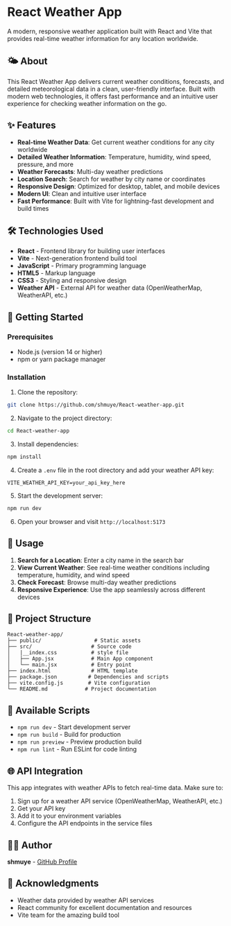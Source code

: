 # React Weather App

A modern, responsive weather application built with React and Vite that provides real-time weather information for any location worldwide.

## 🌤️ About

This React Weather App delivers current weather conditions, forecasts, and detailed meteorological data in a clean, user-friendly interface. Built with modern web technologies, it offers fast performance and an intuitive user experience for checking weather information on the go.

## ✨ Features

- **Real-time Weather Data**: Get current weather conditions for any city worldwide
- **Detailed Weather Information**: Temperature, humidity, wind speed, pressure, and more
- **Weather Forecasts**: Multi-day weather predictions
- **Location Search**: Search for weather by city name or coordinates
- **Responsive Design**: Optimized for desktop, tablet, and mobile devices
- **Modern UI**: Clean and intuitive user interface
- **Fast Performance**: Built with Vite for lightning-fast development and build times

## 🛠️ Technologies Used

- **React** - Frontend library for building user interfaces
- **Vite** - Next-generation frontend build tool
- **JavaScript** - Primary programming language
- **HTML5** - Markup language
- **CSS3** - Styling and responsive design
- **Weather API** - External API for weather data (OpenWeatherMap, WeatherAPI, etc.)

## 🚀 Getting Started

### Prerequisites

- Node.js (version 14 or higher)
- npm or yarn package manager

### Installation

1. Clone the repository:
```bash
git clone https://github.com/shmuye/React-weather-app.git
```

2. Navigate to the project directory:
```bash
cd React-weather-app
```

3. Install dependencies:
```bash
npm install
```

4. Create a `.env` file in the root directory and add your weather API key:
```env
VITE_WEATHER_API_KEY=your_api_key_here
```

5. Start the development server:
```bash
npm run dev
```

6. Open your browser and visit `http://localhost:5173`

## 📖 Usage

1. **Search for a Location**: Enter a city name in the search bar
2. **View Current Weather**: See real-time weather conditions including temperature, humidity, and wind speed
3. **Check Forecast**: Browse multi-day weather predictions
4. **Responsive Experience**: Use the app seamlessly across different devices

## 📁 Project Structure

```
React-weather-app/
├── public/                 # Static assets
├── src/                   # Source code
│   |__index.css           # style file
│   ├── App.jsx            # Main App component
│   └── main.jsx           # Entry point
├── index.html             # HTML template
├── package.json          # Dependencies and scripts
├── vite.config.js        # Vite configuration
└── README.md            # Project documentation
```

## 🔧 Available Scripts

- `npm run dev` - Start development server
- `npm run build` - Build for production
- `npm run preview` - Preview production build
- `npm run lint` - Run ESLint for code linting

## 🌐 API Integration

This app integrates with weather APIs to fetch real-time data. Make sure to:

1. Sign up for a weather API service (OpenWeatherMap, WeatherAPI, etc.)
2. Get your API key
3. Add it to your environment variables
4. Configure the API endpoints in the service files

## 👨‍💻 Author

**shmuye** - [GitHub Profile](https://github.com/shmuye)

## 🙏 Acknowledgments

- Weather data provided by weather API services
- React community for excellent documentation and resources
- Vite team for the amazing build tool





